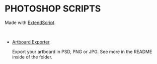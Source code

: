 # PHOTOSHOP SCRIPTS

Made with [ExtendScript](https://www.adobe.com/devnet/scripting/estk.html).

<br/>

* [Artboard Exporter](https://github.com/nishi-moto/photoshop_scripts/tree/main/artboard_exporter)

    Export your artboard in PSD, PNG or JPG. See more in the README inside of the folder.
